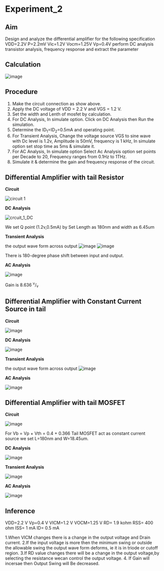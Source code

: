 # Experiment_2
## Aim
Design and analyze the differential amplifier for the following specification VDD=2.2V P=2.2mV Vic=1.2V
Vocm=1.25V Vp=0.4V perform DC analysis transistor analysis, frequency response and extract the parameter
## Calculation
![image](https://github.com/user-attachments/assets/3ef28bc6-a630-4de1-ad91-17f0bcd379d9)
## Procedure 
1.	Make the circuit connection as show above.
2.	Apply the DC voltage of VDD = 2.2 V and VGS = 1.2 V.
3.	Set the width and Lenth of mosfet by calculation.
4.	For DC Analysis, In simulate option. Click on DC Analysis then Run the simulation.
5.	Determine the ID<sub>1</sub>=ID<sub>2</sub>=0.5mA and operating point.
6.	For Transient Analysis, Change the voltage source VGS to sine wave with Dc level is 1.2v, Amplitude is 50mV, frequency is 1 kHz, In simulate option set stop time as 5ms & simulate it.
7.	For AC Analysis, In simulate option Select Ac Analysis option set points per Decade to 20, Frequency ranges from 0.1Hz to 1THz. 
8.	Simulate it & determine the gain and frequency response of the circuit.
## Differential Amplifier with tail Resistor
**Circuit**

![circuit 1](https://github.com/user-attachments/assets/c3982eda-b3c6-48a6-bc8b-59be0e64fd3c)

**DC Analysis**

![crcuit_1_DC](https://github.com/user-attachments/assets/1a21842a-322c-485e-a748-c637332e9f5d)

We set Q point (1.2v,0.5mA) by Set Length as 180nm and width as 6.45um

**Transient Analysis**

the output wave form across output 
![image](https://github.com/user-attachments/assets/29e6e18f-0d64-4821-aecc-99bdf5500d0e)
![image](https://github.com/user-attachments/assets/7eda1a8d-d9df-4eeb-a574-fa5ec67924d7)

There is 180-degree phase shift between input and output.

**AC Analysis**

![image](https://github.com/user-attachments/assets/8d5ea834-e7c7-47c1-a1ee-bd811c444258)

Gain is 8.636 <sup>v</sup>/<sub>v</sub>
## Differential Amplifier with Constant Current Source in tail 
**Circuit**

![image](https://github.com/user-attachments/assets/f5945e10-c06c-4845-afed-c7ea97df0d57)

**DC Analysis**

![image](https://github.com/user-attachments/assets/b2626b73-90e0-43d8-a1c6-b2edaf7b97ed)

**Transient Analysis**

the output wave form across output 
![image](https://github.com/user-attachments/assets/8bca769f-0531-4a5c-b75e-1654c6d94e56)

**AC Analysis**

![image](https://github.com/user-attachments/assets/8d5ea834-e7c7-47c1-a1ee-bd811c444258)
## Differential Amplifier with tail MOSFET
**Circuit**

![image](https://github.com/user-attachments/assets/8cc72361-110f-4187-ad6e-818f7155b786)

For Vb = Vp + Vth = 0.4 + 0.366
Tail MOSFET act as constant current source we set L=180nm and W=18.45um.

**DC Analysis**

![image](https://github.com/user-attachments/assets/8108b932-2a0d-46a3-9378-fe3afa5e6ddf)

**Transient Analysis**

![image](https://github.com/user-attachments/assets/4281ba00-5ced-4512-bb73-787ff360f8f7)

**AC Analysis**

![image](https://github.com/user-attachments/assets/8d5ea834-e7c7-47c1-a1ee-bd811c444258)

## Inference

VDD=2.2 V
Vp=0.4 V
VICM=1.2 V
VOCM=1.25 V
RD= 1.9 kohm
RSS= 400 ohm
ISS= 1 mA
ID= 0.5 mA

1.When VICM changes there is a change in the output voltage and Drain current.
2.If the input voltage is more then the minimum swing or outside the allowable swing the output wave form deforms, ie it is in triode or cutoff region.
3.If RD value changes there will be a change in the output voltage,by selecting the resistance wecan control the output voltage.
4. If Gain will incersae then Output Swing will Be decreased.

